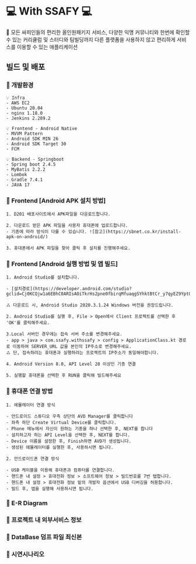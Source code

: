 # 💻 With SSAFY 💻

 🚩 모든 싸피인들의 편리한 올인원패키지 서비스, 다양한 익명 커뮤니티와 한번에 확인할 수 있는 커리큘럼 및 스터디와 팀빌딩까지 다른 플랫폼을 사용하지 않고 편리하게 서비스를 이용할 수 있는 애플리케이션

## 빌드 및 배포

### 🔎 개발환경

    💡 Infra 
    - AWS EC2
    - Ubuntu 20.04
    - nginx 1.18.0
    - Jenkins 2.289.2

    💡 Frontend - Android Native
    - MVVM Pattern
    - Android SDK MIN 26
    - Android SDK Target 30
    - FCM

    💡 Backend - Springboot
    - Spring boot 2.4.5
    - MyBatis 2.2.2
    - Lombok
    - Gradle 7.4.1
    - JAVA 17


### 🔎 Frontend [Android APK 설치 방법]

    1. D201 배포사이트에서 APK파일을 다운로드합니다.

    2. 다운로드 받은 APK 파일을 사용자 휴대폰에 업로드합니다.
    - 기종에 따라 방식이 다를 수 있습니다. ![참고](https://sbnet.co.kr/install-apk-on-android/)

    3. 휴대폰에서 APK 파일을 찾아 클릭 후 설치를 진행해주세요.

### 🔎 Frontend [Android 실행 방법 및 앱 빌드]

    1. Android Studio를 설치합니다.

    - [설치경로](https://developer.android.com/studio?gclid=Cj0KCQjw1a6EBhC0ARIsAOiTkrHs2pne0fbirqMfuaqgSYhktBtCr_y7qyEZ9YptQ6pHlX8BuYxiIAEaAmIIEALw_wcB&gclsrc=aw.ds)

    ⁂ 다운로드 시, Android Studio 2020.3.1.24 Windows 버전을 권장드립니다.
    
    2. Android Studio를 실행 후, File > Open에서 Client 프로젝트를 선택한 후 'OK'를 클릭해주세요.
    
    3.Local 서버인 경우에는 접속 서버 주소를 변경해주세요.
    - app > java > com.ssafy.withssafy > config > ApplicationClass.kt 경로로 이동하여 SERVER_URL 값을 본인의 IP주소로 변경해주세요.
    ⁂ 단, 접속하려는 휴대폰과 실행하려는 프로젝트의 IP주소가 동일해야합니다.

    4. Android Version 8.0, API Level 28 이상인 기종 연결

    5. 실행할 휴대폰을 선택한 후 RUN을 클릭해 빌드해주세요

### 🔎 휴대폰 연결 방법

    1. 에뮬레이터 연결 방식
    
    - 안드로이드 스튜디오 우측 상단의 AVD Manager를 클릭합니다
    - 좌측 하단 Create Virtual Device를 클릭합니다.
    - Phone 메뉴에서 자신이 원하는 기종을 하나 선택한 후, NEXT를 합니다
    - 설치하고자 하는 API Level을 선택한 후, NEXT를 합니다.
    - Device 이름을 설정한 후, Finish하면 AVD가 생성됩니다.
    - 생성된 에뮬레이터를 실행한 후, 사용하시면 됩니다.

    2. 안드로이드폰 연결 방식

    - USB 케이블을 이용해 휴대폰과 컴퓨터를 연결합니다.
    - 핸드폰 내 설정 > 휴대전화 정보 > 소프트웨어 정보 > 빌드번호를 7번 탭합니다.
    - 핸드폰 내 설정 > 휴대전화 정보 밑의 개발자 옵션에서 USB 디버깅을 허용합니다.
    - 빌드 후, 앱을 실행해 사용하시면 됩니다.


### 🔎 E-R Diagram

### 🔎 프로젝트 내 외부서비스 정보

### 🔎 DataBase 덤프 파일 최신본

### 🔎 시연시나리오

    


